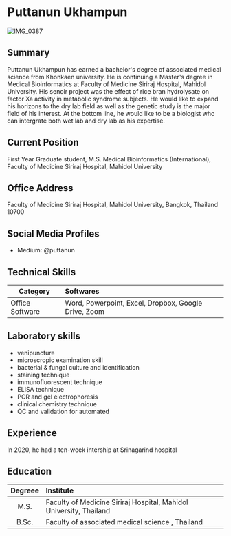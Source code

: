 # Puttanun  Ukhampun

![IMG_0387](https://user-images.githubusercontent.com/65748521/131223517-83326f01-49ea-435a-beee-a08f5be659ce.JPG)

## Summary
Puttanun Ukhampun has earned a bachelor's degree of associated medical science from Khonkaen university. He is continuing a Master's degree in Medical Bioinformatics at Faculty of Medicine Siriraj Hospital, Mahidol University. 
His senoir project was the effect of rice bran hydrolysate on factor Xa activity in metabolic syndrome subjects. He would like to expand his horizons to the dry lab field as well as the genetic study is the major field of his interest.
At the bottom line, he would like to be a biologist who can intergrate both wet lab and dry lab as his expertise. 


## Current Position
First Year Graduate student, M.S. Medical Bioinformatics (International), Faculty of Medicine Siriraj Hospital, Mahidol University

## Office Address
Faculty of Medicine Siriraj Hospital, Mahidol University, Bangkok, Thailand 10700

## Social Media Profiles
- Medium: @puttanun

## Technical Skills

| Category | Softwares |
|----------|:----------|
|Office Software| Word, Powerpoint, Excel, Dropbox, Google Drive, Zoom |

## Laboratory skills
- venipuncture
- microscropic examination skill
- bacterial & fungal culture and identification
- staining technique 
- immunofluorescent technique
- ELISA technique
- PCR and gel electrophoresis
- clinical chemistry technique
- QC and validation for automated 



## Experience      
In 2020, he had a ten-week intership at Srinagarind hospital 


## Education

| Degreee | Institute |
|:---------:|:-----------|
|  M.S. | Faculty of Medicine Siriraj Hospital, Mahidol University, Thailand |
| B.Sc. | Faculty of associated medical science , Thailand |
